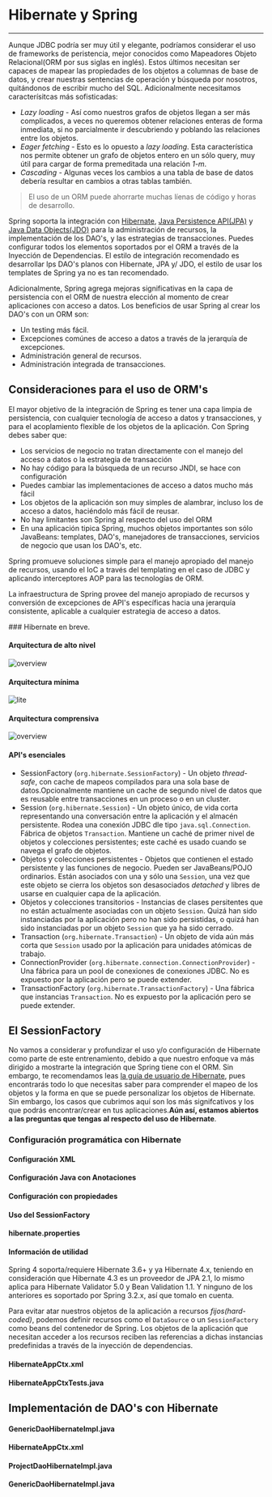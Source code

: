 # Hibernate y Spring

------

Aunque JDBC podría ser muy útil y elegante, podríamos considerar el uso de frameworks de peristencia, mejor conocidos como Mapeadores Objeto Relacional(ORM por sus siglas en inglés). Estos últimos necesitan ser capaces de mapear las propiedades de los objetos a columnas de base de datos, y crear nuestras sentencias de operación y búsqueda por nosotros, quitándonos de escribir mucho del SQL. Adicionalmente necesitamos caracterísitcas más sofisticadas:

* _Lazy loading_ - Así como nuestros grafos de objetos llegan a ser más complicados, a veces no queremos obtener relaciones enteras de forma inmediata, si no parcialmente ir descubriendo y poblando las relaciones entre los objetos.
* _Eager fetching_ - Esto es lo opuesto a _lazy loading_. Esta característica nos permite obtener un grafo de objetos entero en un sólo query, muy útil para cargar de forma premeditada una relación _1-m_.
* _Cascading_ - Algunas veces los cambios a una tabla de base de datos debería resultar en cambios a otras tablas también.

<blockquote>
  <p>El uso de un ORM puede ahorrarte muchas líenas de código y horas de desarrollo.</p>
</blockquote>

Spring soporta la integración con [Hibernate](http://www.hibernate.org/), [Java Persistence API(JPA)](http://www.oracle.com/technetwork/java/javaee/tech/persistence-jsp-140049.html) y [Java Data Objects(JDO)](http://www.oracle.com/technetwork/java/index-jsp-135919.html) para la administración de recursos, la implementación de los DAO's, y las estrategias de transacciones. Puedes configurar todos los elementos soportados por el ORM a través de la Inyección de Dependencias. El estilo de integración recomendado es desarrollar lps DAO's planos con Hibernate, JPA y/ JDO, el estilo de usar los templates de Spring ya no es tan recomendado.

Adicionalmente, Spring agrega mejoras significativas en la capa de persistencia con el ORM de nuestra elección al momento de crear aplicaciones con acceso a datos. Los beneficios de usar Spring al crear los DAO's con un ORM son:

* Un testing más fácil. 
* Excepciones comúnes de acceso a datos a través de la jerarquía de excepciones.
* Administración general de recursos.
* Administración integrada de transacciones.

## Consideraciones para el uso de ORM's

El mayor objetivo de la integración de Spring es tener una capa limpia de persistencia, con cualquier tecnología de acceso a datos y transacciones, y para el acoplamiento flexible de los objetos de la aplicación. Con Spring debes saber que:

* Los servicios de negocio no tratan directamente con el manejo del acceso a datos o la estrategia de transacción
* No hay código para la búsqueda de un recurso JNDI, se hace con configuración
* Puedes cambiar las implementaciones de acceso a datos mucho más fácil
* Los objetos de la aplicación son muy simples de alambrar, incluso los de acceso a datos, haciéndolo más fácil de reusar.
* No hay limitantes son Spring al respecto del uso del ORM
* En una aplicación tipica Spring, muchos objetos importantes son sólo JavaBeans: templates, DAO's, manejadores de transacciones, servicios de negocio que usan los DAO's, etc.

Spring promueve soluciones simple para el manejo apropiado del manejo de recursos, usando el IoC a través del templating en el caso de JDBC y aplicando interceptores AOP para las tecnologías de ORM.

La infraestructura de Spring provee del manejo apropiado de recursos y conversión de excepciones de API's específicas hacia una jerarquía consistente, aplicable a cualquier estrategia de acceso a datos.

### Hibernate en breve.

<div class="row">
  <div class="col-md-6">
    <h4><i class="icon-code"></i> Arquitectura de alto nivel</h4>
    <img src="img/overview.png" alt="overview"/>
  </div>
  <div class="col-md-6">
    <h4><i class="icon-code"></i> Arquitectura mínima</h4>
    <img src="img/lite.png" alt="lite"/>
  </div>
</div>

<div class="row">
  <div class="col-md-12">
    <h4><i class="icon-code"></i> Arquitectura comprensiva</h4>
    <img src="img/full_cream.png" alt="overview"/>
  </div>
</div>

#### API's esenciales

* SessionFactory (`org.hibernate.SessionFactory`) - Un objeto _thread-safe_, con cache de mapeos compilados para una sola base de datos.Opcionalmente mantiene un cache de segundo nivel de datos que es reusable entre transacciones en un proceso o en un cluster.
* Session (`org.hibernate.Session`) - Un objeto único, de vida corta representando una conversación entre la aplicación y el almacén persistente. Rodea una conexión JDBC dle tipo `java.sql.Connection`. Fábrica de objetos `Transaction`. Mantiene un caché de primer nivel de objetos y colecciones persistentes; este caché es usado cuando se navega el grafo de objetos.
* Objetos y colecciones persistentes - Objetos que contienen el estado persistente y las funciones de negocio. Pueden ser JavaBeans/POJO ordinarios. Están asociados con una y sólo una `Session`, una vez que este objeto se cierra los objetos son desasociados _detached_ y libres de usarse en cualquier capa de la aplicación.
* Objetos y colecciones transitorios - Instancias de clases persitentes que no están actualmente asociadas con un objeto `Session`. Quizá han sido instanciadas por la aplicación pero no han sido persistidas, o quizá han sido instanciadas por un objeto `Session` que ya ha sido cerrado.
* Transaction (`org.hibernate.Transaction`) - Un objeto de vida aún más corta que `Session` usado por la aplicación para unidades atómicas de trabajo.
* ConnectionProvider (`org.hibernate.connection.ConnectionProvider`) -  Una fábrica para un pool de conexiones de conexiones JDBC. No es expuesto por la aplicación pero se puede extender.
* TransactionFactory (`org.hibernate.TransactionFactory`) - Una fábrica que instancias `Transaction`. No es expuesto por la aplicación pero se puede extender.

## El SessionFactory

No vamos a considerar y profundizar el uso y/o configuración de Hibernate como parte de este entrenamiento, debido a que nuestro enfoque va más dirigido a mostrarte la integración que Spring tiene con el ORM. Sin embargo, te recomendamos leas [la guía de usuario de Hibernate](http://docs.jboss.org/hibernate/orm/4.3/manual/en-US/html/), pues encontrarás todo lo que necesitas saber para comprender el mapeo de los objetos y la forma en que se puede personalizar los objetos de Hibernate. Sin embargo, los casos que cubrimos aquí son los más signifcativos y los que podrás encontrar/crear en tus aplicaciones.**Aún así, estamos abiertos a las preguntas que tengas al respecto del uso de Hibernate**.

### Configuración programática con Hibernate

<div class="row">
  <div class="col-md-4">
    <h4><i class="icon-code"></i> Configuración XML</h4>
    <script type="syntaxhighlighter" class="brush: java;"><![CDATA[
      Configuration cfg = new Configuration()
      .addResource("User.hbm.xml")
      .addResource("Project.hbm.xml");
    ]]></script>
  </div>
  <div class="col-md-4">
    <h4><i class="icon-code"></i> Configuración Java con Anotaciones</h4>
    <script type="syntaxhighlighter" class="brush: java;"><![CDATA[
      Configuration cfg = new Configuration()
      .addClass(com.makingdevs.model.User.class)
      .addClass(com.makingdevs.model.Project.class);
    ]]></script>
  </div>
  <div class="col-md-4">
    <h4><i class="icon-code"></i> Configuración con propiedades</h4>
    <script type="syntaxhighlighter" class="brush: java;"><![CDATA[
      Configuration cfg = new Configuration()
      .addClass(com.makingdevs.model.User.class)
      .addClass(com.makingdevs.model.Project.class)
      .setProperty("hibernate.dialect", "org.hibernate.dialect.MySQLInnoDBDialect")
      .setProperty("hibernate.connection.datasource", "java:comp/env/jdbc/test")
      .setProperty("hibernate.order_updates", "true");
    ]]></script>
  </div>
</div>

<div class="row">
  <div class="col-md-6">
    <h4><i class="icon-code"></i> Uso del SessionFactory</h4>
    <script type="syntaxhighlighter" class="brush: java;"><![CDATA[
      SessionFactory sessions = cfg.buildSessionFactory();
      Session session = sessions.openSession(); // open a new Session
    ]]></script>
  </div>
  <div class="col-md-6">
    <h4><i class="icon-file"></i> hibernate.properties</h4>
    <script type="syntaxhighlighter" class="brush: plain;"><![CDATA[
hibernate.connection.driver_class = org.postgresql.Driver
hibernate.connection.url = jdbc:postgresql://localhost/makingdevs
hibernate.connection.username = myuser
hibernate.connection.password = secret
hibernate.c3p0.min_size=5
hibernate.c3p0.max_size=20
hibernate.c3p0.timeout=1800
hibernate.c3p0.max_statements=50
hibernate.dialect = org.hibernate.dialect.PostgreSQL82Dialect
    ]]></script>
  </div>
</div>

<div class="bs-callout bs-callout-warning">
<h4><i class="icon-coffee"></i> Información de utilidad</h4>
  <p>
    Spring 4 soporta/requiere Hibernate 3.6+ y ya Hibernate 4.x, teniendo en consideración que Hibernate 4.3 es un proveedor de JPA 2.1, lo mismo aplica para Hibernate Validator 5.0 y Bean Validation 1.1. Y ninguno de los anteriores es soportado por Spring 3.2.x, así que tomalo en cuenta.
  </a>
  </p>
</div>

Para evitar atar nuestros objetos de la aplicación a recursos _fijos(hard-coded)_, podemos definir recursos como el `DataSource` o un `SessionFactory` como beans del contenedor de Spring. Los objetos de la aplicación que necesitan acceder a los recursos reciben las referencias a dichas instancias predefinidas a través de la inyección de dependencias.

<div class="row">
  <div class="col-md-6">
    <h4><i class="icon-code"></i> HibernateAppCtx.xml</h4>
    <script type="syntaxhighlighter" class="brush: xml;"><![CDATA[
<?xml version="1.0" encoding="UTF-8"?>
<beans xmlns="http://www.springframework.org/schema/beans"
  xmlns:xsi="http://www.w3.org/2001/XMLSchema-instance"
  xsi:schemaLocation="http://www.springframework.org/schema/beans http://www.springframework.org/schema/beans/spring-beans.xsd">

  <bean id="sessionFactory"
    class="org.springframework.orm.hibernate3.LocalSessionFactoryBean">
    <property name="dataSource" ref="dataSource" />
    <property name="mappingResources">
      <list>
        <value>com/makingdevs/model/User.hbm.xml</value>
        <value>com/makingdevs/model/Project.hbm.xml</value>
        <value>com/makingdevs/model/UserStory.hbm.xml</value>
        <value>com/makingdevs/model/Task.hbm.xml</value>
      </list>
    </property>
    <property name="hibernateProperties">
      <value>
        hibernate.dialect=org.hibernate.dialect.H2Dialect
      </value>
    </property>
  </bean>

</beans>
    ]]></script>
  </div>
  <div class="col-md-6">
    <h4><i class="icon-file"></i> HibernateAppCtxTests.java</h4>
    <script type="syntaxhighlighter" class="brush: java;"><![CDATA[
package com.makingdevs.practica6;

import static org.springframework.util.Assert.notNull;

import org.hibernate.SessionFactory;
import org.junit.FixMethodOrder;
import org.junit.Test;
import org.junit.runner.RunWith;
import org.junit.runners.MethodSorters;
import org.springframework.beans.factory.annotation.Autowired;
import org.springframework.test.context.ContextConfiguration;
import org.springframework.test.context.junit4.SpringJUnit4ClassRunner;

@RunWith(SpringJUnit4ClassRunner.class)
@ContextConfiguration(locations = { "HibernateAppCtx.xml", "../practica1/DataSourceWithNamespace.xml" })
@FixMethodOrder(MethodSorters.NAME_ASCENDING)
public class HibernateAppCtxTests {

  @Autowired
  SessionFactory sessionFactory;

  @Test
  public void test0SessionFactory() {
    notNull(sessionFactory);
  }

  @Test
  public void test1Session() {
    org.springframework.util.Assert.notNull(sessionFactory.openSession());
  }

}
    ]]></script>
  </div>
</div>


## Implementación de DAO's con Hibernate

<div class="row">
  <div class="col-md-6">
    <h4><i class="icon-code"></i> GenericDaoHibernateImpl.java</h4>
    <script type="syntaxhighlighter" class="brush: java;"><![CDATA[
package com.makingdevs.practica7;

import java.io.Serializable;
import java.lang.reflect.ParameterizedType;
import java.util.List;

import org.hibernate.SessionFactory;
import org.hibernate.criterion.Projections;

import com.makingdevs.dao.GenericDao;

public abstract class GenericDaoHibernateImpl<T, PK extends Serializable> implements GenericDao<T, PK> {

  private SessionFactory sessionFactory;

  private Class<T> type = null;

  public SessionFactory getSessionFactory() {
    return sessionFactory;
  }

  public void setSessionFactory(SessionFactory sessionFactory) {
    this.sessionFactory = sessionFactory;
  }

  @Override
  public void create(T newInstance) {
    sessionFactory.getCurrentSession().save(newInstance);
  }

  @SuppressWarnings("unchecked")
  @Override
  public T read(PK id) {
    return (T) sessionFactory.getCurrentSession().get(getType(), id);
  }

  @Override
  public void update(T transientObject) {
    sessionFactory.getCurrentSession().update(transientObject);
  }

  @Override
  public void delete(T persistentObject) {
    sessionFactory.getCurrentSession().delete(persistentObject);
  }

  @SuppressWarnings("unchecked")
  @Override
  public List<T> findAll() {
    return sessionFactory.getCurrentSession().createCriteria(getType()).list();
  }

  @Override
  public int countAll() {
    return (Integer) sessionFactory.getCurrentSession().createCriteria(getType()).setProjection(Projections.rowCount())
        .uniqueResult();
  }

  @SuppressWarnings("unchecked")
  public Class<T> getType() {
    if (type == null) {
      Class<?> clazz = getClass();
      while (!(clazz.getGenericSuperclass() instanceof ParameterizedType)) {
        clazz = clazz.getSuperclass();
      }
      type = (Class<T>) ((ParameterizedType) clazz.getGenericSuperclass()).getActualTypeArguments()[0];
    }
    return type;
  }

}
    ]]></script>
  </div>
  <div class="col-md-6">
    <h4><i class="icon-code"></i> HibernateAppCtx.xml</h4>
    <script type="syntaxhighlighter" class="brush: xml;"><![CDATA[
<?xml version="1.0" encoding="UTF-8"?>
<beans xmlns="http://www.springframework.org/schema/beans"
  xmlns:xsi="http://www.w3.org/2001/XMLSchema-instance" xmlns:jdbc="http://www.springframework.org/schema/jdbc"
  xmlns:context="http://www.springframework.org/schema/context"
  xmlns:aop="http://www.springframework.org/schema/aop" xmlns:tx="http://www.springframework.org/schema/tx"
  xsi:schemaLocation="http://www.springframework.org/schema/jdbc http://www.springframework.org/schema/jdbc/spring-jdbc-4.0.xsd
    http://www.springframework.org/schema/aop http://www.springframework.org/schema/aop/spring-aop-4.0.xsd
    http://www.springframework.org/schema/beans http://www.springframework.org/schema/beans/spring-beans.xsd
    http://www.springframework.org/schema/tx http://www.springframework.org/schema/tx/spring-tx-4.0.xsd
    http://www.springframework.org/schema/context http://www.springframework.org/schema/context/spring-context-4.0.xsd">

  <context:component-scan base-package="com.makingdevs.practica7" />

  <jdbc:embedded-database type="H2" id="dataSource">
    <jdbc:script location="classpath:/com/makingdevs/scripts/user.sql" />
    <jdbc:script location="classpath:/com/makingdevs/scripts/project.sql" />
    <jdbc:script location="classpath:/com/makingdevs/scripts/user_story.sql" />
    <jdbc:script location="classpath:/com/makingdevs/scripts/task.sql" />
    <jdbc:script location="classpath:/com/makingdevs/scripts/constraints.sql" />
  </jdbc:embedded-database>

  <bean id="sessionFactory"
    class="org.springframework.orm.hibernate3.LocalSessionFactoryBean">
    <property name="dataSource" ref="dataSource" />
    <property name="mappingResources">
      <list>
        <value>com/makingdevs/model/User.hbm.xml</value>
        <value>com/makingdevs/model/Project.hbm.xml</value>
        <value>com/makingdevs/model/UserStory.hbm.xml</value>
        <value>com/makingdevs/model/Task.hbm.xml</value>
      </list>
    </property>
    <property name="hibernateProperties">
      <value>
        hibernate.dialect=org.hibernate.dialect.H2Dialect
      </value>
    </property>
  </bean>

  <bean
    class="org.springframework.dao.annotation.PersistenceExceptionTranslationPostProcessor" />

  <!-- This is very important, but it's explained later!!! Don't Worry about... -->
  <bean id="transactionManager"
    class="org.springframework.orm.hibernate3.HibernateTransactionManager">
    <property name="sessionFactory" ref="sessionFactory" />
  </bean>

  <aop:config>
    <aop:pointcut id="allMethods"
      expression="execution(public * com.makingdevs.practica7.**.*(..))" />
    <aop:advisor advice-ref="txAdvice" pointcut-ref="allMethods" />
  </aop:config>

  <tx:advice id="txAdvice" transaction-manager="transactionManager">
    <tx:attributes>
      <tx:method name="*" />
    </tx:attributes>
  </tx:advice>

</beans>
    ]]></script>
  </div>
</div>


<div class="row">
  <div class="col-md-6">
    <h4><i class="icon-code"></i> ProjectDaoHibernateImpl.java</h4>
    <script type="syntaxhighlighter" class="brush: java;"><![CDATA[
package com.makingdevs.practica7;

import org.hibernate.Query;
import org.hibernate.SessionFactory;
import org.springframework.beans.factory.annotation.Autowired;
import org.springframework.stereotype.Repository;

import com.makingdevs.dao.ProjectDao;
import com.makingdevs.model.Project;

@Repository
public class ProjectDaoHibernateImpl extends GenericDaoHibernateImpl<Project, Long> implements ProjectDao {

  @Autowired
  public ProjectDaoHibernateImpl(SessionFactory sessionFactory) {
    super.setSessionFactory(sessionFactory);
  }

  @Override
  public Project findByCodename(String codename) {
    Query query = getSessionFactory().getCurrentSession().createQuery("from Project where codeName = ?");
    query.setString(0, codename);
    return (Project) query.uniqueResult();
  }

}
    ]]></script>
  </div>

  <div class="col-md-6">
    <h4><i class="icon-code"></i> GenericDaoHibernateImpl.java</h4>
    <script type="syntaxhighlighter" class="brush: java;"><![CDATA[
package com.makingdevs.practica7;

import static org.springframework.util.Assert.notNull;

import java.util.Date;

import javax.sql.DataSource;

import org.junit.FixMethodOrder;
import org.junit.Test;
import org.junit.runner.RunWith;
import org.junit.runners.MethodSorters;
import org.springframework.beans.factory.annotation.Autowired;
import org.springframework.test.context.ContextConfiguration;
import org.springframework.test.context.junit4.SpringJUnit4ClassRunner;
import org.springframework.util.Assert;
import static org.junit.Assert.assertEquals;
import static org.junit.Assert.assertNotEquals;
import static org.junit.Assert.assertNull;

import com.makingdevs.dao.ProjectDao;
import com.makingdevs.model.Project;

@RunWith(SpringJUnit4ClassRunner.class)
@ContextConfiguration(locations = { "HibernateAppCtx.xml" })
@FixMethodOrder(MethodSorters.NAME_ASCENDING)
public class ProjectDaoHibernateImplTests {

  @Autowired
  ProjectDao projectDao;
  @Autowired
  DataSource dataSource;
  
  private static Long projectId;

  @Test
  public void test0ProjectDao() {
    notNull(projectDao);
    notNull(dataSource);
  }

  @Test
  public void test1CreateProject() {
    Project project = new Project();
    project.setName("New Project");
    project.setCodeName("NEWPROJECT");
    project.setDescription("This is a new project");
    project.setDateCreated(new Date());
    project.setLastUpdated(new Date());
    projectDao.create(project);
    Assert.isTrue(project.getId() > 0);
    projectId = project.getId();
  }
  
  @Test
  public void test2ReadProject(){
    Project project = projectDao.read(projectId);
    Assert.isTrue(project.getId() > 0);
    assertEquals("New Project", project.getName());
    assertEquals("NEWPROJECT", project.getCodeName());
  }
  
  @Test
  public void test3UpdateProject(){
    Project project = projectDao.read(projectId);
    String originalCodeName = project.getCodeName();
    project.setCodeName("PROJECTUPDATED");
    project.setName("Project updated");
    projectDao.update(project);
    Project projectUpdated = projectDao.read(projectId);
    assertNotEquals(originalCodeName, projectUpdated.getCodeName());
  }
  
  @Test 
  public void test4FindProjectByCodeName(){
    Project project = projectDao.findByCodename("PROJECTUPDATED");
    assertEquals("PROJECTUPDATED", project.getCodeName());
  }
  
  @Test 
  public void test5DeleteProject(){
    Project project = projectDao.read(projectId);
    projectDao.delete(project);
    Project projectDeleted = projectDao.read(projectId);
    assertNull(projectDeleted);
  }

}
    ]]></script>
  </div>
</div>